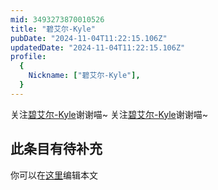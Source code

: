 ```yaml
---
mid: 3493273870010526
title: "碧艾尔-Kyle"
pubDate: "2024-11-04T11:22:15.106Z"
updatedDate: "2024-11-04T11:22:15.106Z"
profile:
  {
    Nickname: ["碧艾尔-Kyle"],
  }
---
```


关注[碧艾尔-Kyle](https://space.bilibili.com/3493273870010526)谢谢喵~ 关注[碧艾尔-Kyle](https://space.bilibili.com/3493273870010526)谢谢喵~

## 此条目有待补充
你可以在[这里](https://github.com/Yuhanawa/VTuber.ICU/edit/master/src/content/v/碧艾尔-Kyle/index.md)编辑本文
